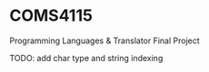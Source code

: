 # COMS4115
Programming Languages &amp; Translator Final Project

TODO: 
add char type and string indexing
